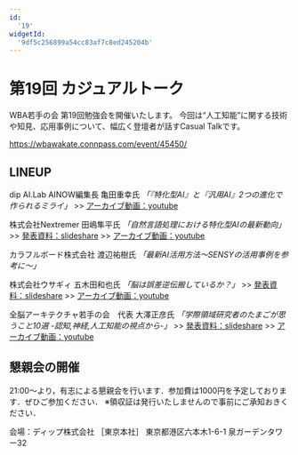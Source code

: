 ```yaml
---
id:
  '19'
widgetId:
  '9df5c256899a54cc83af7c8ed245204b'
---
```


# 第19回 カジュアルトーク

WBA若手の会 第19回勉強会を開催いたします。
今回は“人工知能”に関する技術や知見、応用事例について、幅広く登壇者が話すCasual Talkです。

https://wbawakate.connpass.com/event/45450/

## LINEUP

dip AI.Lab AINOW編集長
亀田重幸氏
_「『特化型AI』と『汎用AI』2つの進化で作られるミライ」_
&gt;&gt; [アーカイブ動画：youtube](https://www.youtube.com/watch?v=CtQMXfcCZ7I)

株式会社Nextremer
田嶋隼平氏
_「自然言語処理における特化型AIの最新動向」_
&gt;&gt; [発表資料：slideshare](http://www.slideshare.net/pbaleine/ai-69706129)
&gt;&gt; [アーカイブ動画：youtube](https://www.youtube.com/watch?v=UTa3lcASbWk)

カラフルボード株式会社
渡辺祐樹氏
_「最新AI活用方法〜SENSYの活用事例を参考に〜」_

株式会社ウサギィ
五木田和也氏
_「脳は誤差逆伝搬しているか？」_
&gt;&gt; [発表資料：slideshare](http://www.slideshare.net/kazoo04/ss-69947926)
&gt;&gt; [アーカイブ動画：youtube](https://www.youtube.com/watch?v=bCkQ4L0My9g)

全脳アーキテクチャ若手の会　代表
大澤正彦氏
_「学際領域研究者のたまごが思うこと10選 -認知,神経,人工知能の視点から-」_
&gt;&gt; [発表資料：slideshare](http://www.slideshare.net/osawamasahiko/10-19-69745096)
&gt;&gt; [アーカイブ動画：youtube](https://www.youtube.com/watch?v=5_xojZrZCjc)

## 懇親会の開催
21:00～より，有志による懇親会を行います．参加費は1000円を予定しております．ぜひご参加ください．
※領収証は発行いたしませんので事前にご承知おきください．

会場：ディップ株式会社 ［東京本社］ 東京都港区六本木1-6-1 泉ガーデンタワー32
